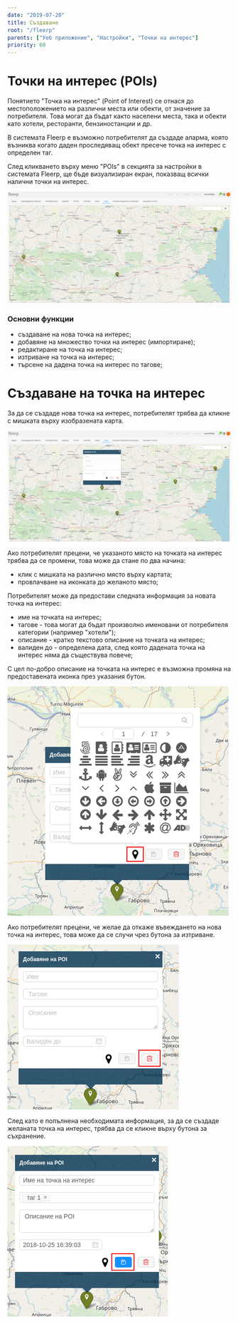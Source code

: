 ```yaml
---
date: "2019-07-20"
title: Създаване
root: "/fleerp"
parents: ["Уеб приложение", "Настройки", "Точки на интерес"]
priority: 60
---
```


# Точки на интерес (POIs)

Понятието "Точка на интерес" (Point of Interest) се отнася до местоположението на различни места или обекти, от значение за потребителя. Това могат да бъдат както населени места, така и обекти като хотели, ресторанти, бензиностанции и др.

В системата Fleerp е възможно потребителят да създаде аларма, която възниква когато даден проследяващ обект пресече точка на интерес с определен таг.

След кликването върху меню "POIs" в секцията за настройки в системата Fleerp, ще бъде визуализиран екран, показващ всички налични точки на
интерес.

![POIS](pois-bg.png)

### Основни функции

- създаване на нова точка на интерес;
- добавяне на множество точки на интерес (импортиране);
- редактиране на точка на интерес;
- изтриване на точка на интерес;
- търсене на дадена точка на интерес по тагове;

# Създаване на точка на интерес

За да се създаде нова точка на интерес, потребителят трябва да кликне с мишката върху изобразената карта.

![CreatePOI](create-poi-bg.png)

Ако потребителят прецени, че указаното място на точката на интерес трябва да се промени, това може да стане по два начина:
- клик с мишката на различно място върху картата;
- провлачване на иконката до желаното място;

Потребителят може да предостави следната информация за новата точка на интерес: 
- име на точката на интерес;
- тагове - това могат да бъдат произволно именовани от потребителя категории (например "хотели");
- описание - кратко текстово описание на точката на интерес;
- валиден до - определена дата, след която дадената точка на интерес няма да съществува повече;

С цел по-добро описание на точката на интерес е възможна промяна на предоставената иконка през указания бутон.

![PoiIcon](poi-icon-bg.png)

Ако потребителят прецени, че желае да откаже въвеждането на нова точка на интерес, това може да се случи чрез бутона за изтриване.

![DeletePOI](delete-poi-bg.png)

След като е попълнена необходимата информация, за да се създаде желаната точка на интерес, трябва да се кликне върху бутона за съхранение.

![SavePOI](save-poi-bg.png)
